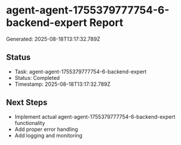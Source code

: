 # agent-agent-1755379777754-6-backend-expert Report

Generated: 2025-08-18T13:17:32.789Z

## Status
- Task: agent-agent-1755379777754-6-backend-expert
- Status: Completed
- Timestamp: 2025-08-18T13:17:32.789Z

## Next Steps
- Implement actual agent-agent-1755379777754-6-backend-expert functionality
- Add proper error handling
- Add logging and monitoring
